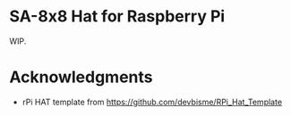 # SA-8x8 Hat for Raspberry Pi #

WIP.


# Acknowledgments #

* rPi HAT template from https://github.com/devbisme/RPi_Hat_Template

